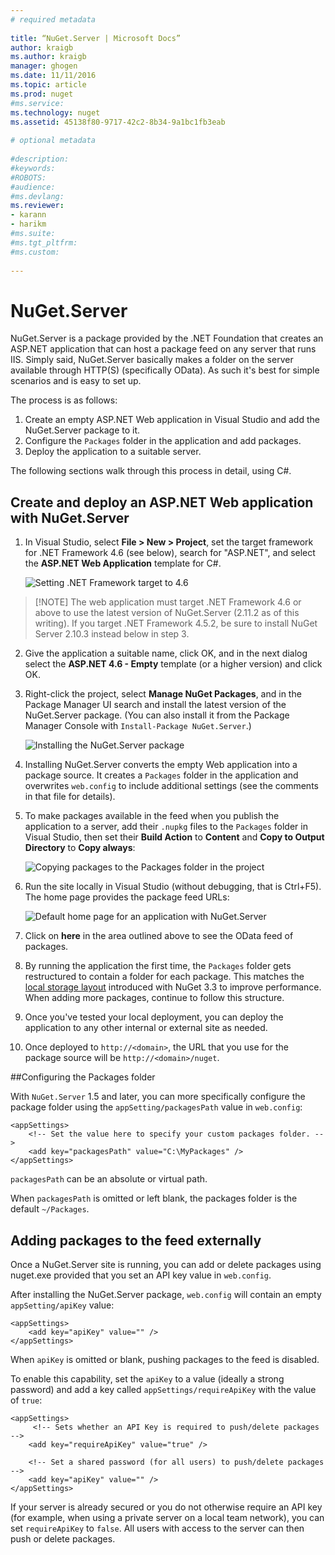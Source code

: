 ```yaml
--- 
# required metadata 
 
title: “NuGet.Server | Microsoft Docs” 
author: kraigb 
ms.author: kraigb 
manager: ghogen 
ms.date: 11/11/2016 
ms.topic: article 
ms.prod: nuget 
#ms.service: 
ms.technology: nuget 
ms.assetid: 45138f80-9717-42c2-8b34-9a1bc1fb3eab 
 
# optional metadata 
 
#description: 
#keywords: 
#ROBOTS: 
#audience: 
#ms.devlang: 
ms.reviewer:  
- karann 
- harikm 
#ms.suite:  
#ms.tgt_pltfrm: 
#ms.custom: 
 
---
```

# NuGet.Server

NuGet.Server is a package provided by the .NET Foundation that creates an ASP.NET application that can host a package feed on any server that runs IIS. Simply said, NuGet.Server basically makes a folder on the server available through HTTP(S) (specifically OData). As such it's best for simple scenarios and is easy to set up.

The process is as follows:

1. Create an empty ASP.NET Web application in Visual Studio and add the NuGet.Server package to it.
2. Configure the `Packages` folder in the application and add packages.
3. Deploy the application to a suitable server.

The following sections walk through this process in detail, using C#.

## Create and deploy an ASP.NET Web application with NuGet.Server

1. In Visual Studio, select **File > New > Project**, set the target framework for .NET Framework 4.6 (see below), search for "ASP.NET", and select the **ASP.NET Web Application** template for C#.

	![Setting .NET Framework target to 4.6](/images/hosting/Hosting_01-NuGet.Server-Set4.6.png)


>	[!NOTE]
	The web application must target .NET Framework 4.6 or above to use the latest version of NuGet.Server (2.11.2 as of this writing). If you target .NET Framework 4.5.2, be sure to install NuGet Server 2.10.3 instead below in step 3.


2. Give the application a suitable name, click OK, and in the next dialog select the **ASP.NET 4.6 - Empty** template (or a higher version) and click OK.

3. Right-click the project, select **Manage NuGet Packages**, and in the Package Manager UI search and install the latest version of the NuGet.Server package. (You can also install it from the Package Manager Console with `Install-Package NuGet.Server`.)

	![Installing the NuGet.Server package](/images/hosting/Hosting_02-NuGet.Server-Package.png)

4. Installing NuGet.Server converts the empty Web application into a package source. It creates a `Packages` folder in the application and overwrites `web.config` to include additional settings (see the comments in that file for details).
5. To make packages available in the feed when you publish the application to a server, add their `.nupkg` files to the `Packages` folder in Visual Studio, then set their **Build Action** to **Content** and **Copy to Output Directory** to **Copy always**:

	![Copying packages to the Packages folder in the project](/images/hosting/Hosting_03-NuGet.Server-Package-Folder.png)

6. Run the site locally in Visual Studio (without debugging, that is Ctrl+F5). The home page provides the package feed URLs:

	![Default home page for an application with NuGet.Server](/images/hosting/Hosting_04-NuGet.Server-FeedHomePage.png)

7. Click on **here** in the area outlined above to see the OData feed of packages.

8. By running the application the first time, the `Packages` folder gets restructured to contain a folder for each package. This matches the [local storage layout](http://blog.nuget.org/20151118/nuget-3.3.html#folder-based-repository-commands) introduced with NuGet 3.3 to improve performance. When adding more packages, continue to follow this structure.

9. Once you've tested your local deployment, you can deploy the application to any other internal or external site as needed.
10. Once deployed to `http://<domain>`, the URL that you use for the package source will be `http://<domain>/nuget`.


##Configuring the Packages folder

With `NuGet.Server` 1.5 and later, you can more specifically configure the package folder using the `appSetting/packagesPath` value in `web.config`:

    <appSettings>
        <!-- Set the value here to specify your custom packages folder. -->
        <add key="packagesPath" value="C:\MyPackages" />
    </appSettings>

`packagesPath` can be an absolute or virtual path.

When `packagesPath` is omitted or left blank, the packages folder is the default `~/Packages`. 

## Adding packages to the feed externally

Once a NuGet.Server site is running, you can add or delete packages using nuget.exe provided that you set an API key value in `web.config`. 

After installing the NuGet.Server package, `web.config` will contain an empty `appSetting/apiKey` value:

    <appSettings>         
        <add key="apiKey" value="" />
    </appSettings>
  
When `apiKey` is omitted or blank, pushing packages to the feed is disabled.

To enable this capability, set the `apiKey` to a value (ideally a strong password) and add a key called `appSettings/requireApiKey` with the value of `true`:

    <appSettings>
         <!-- Sets whether an API Key is required to push/delete packages -->
        <add key="requireApiKey" value="true" />

        <!-- Set a shared password (for all users) to push/delete packages -->
        <add key="apiKey" value="" />
    </appSettings>

If your server is already secured or you do not otherwise require an API key (for example, when using a private server on a local team network), you can set `requireApiKey` to `false`. All users with access to the server can then push or delete packages.

